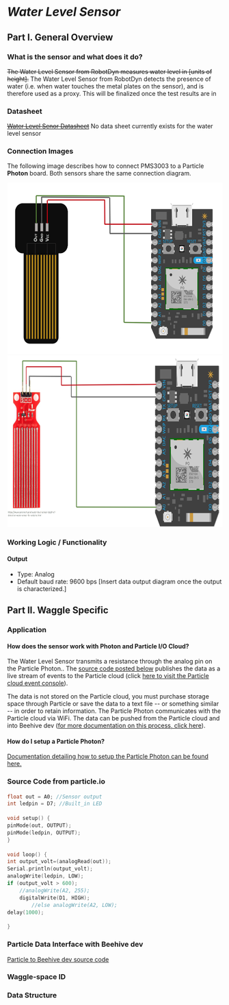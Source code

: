 # *Water Level Sensor*
## Part I. General Overview
### What is the sensor and what does it do?

~~The Water Level Sensor from RobotDyn measures water level in [units of height].~~ The Water Level Sensor from RobotDyn detects the presence of water (i.e. when water touches the metal plates on the sensor), and is therefore used as a proxy.
This will be finalized once the test results are in

### Datasheet
~~[Water Level Senor Datasheet](https://github.com/JordanFleming/sensor_documentation/blob/master/datasheets/PMS3003_Datasheet.pdf)~~
No data sheet currently exists for the water level sensor
### Connection Images
The following image describes how to connect PMS3003 to a Particle **Photon** board. Both sensors share the same connection diagram.


<img src="https://github.com/JordanFleming/sensor_documentation/blob/master/Water_Level_Sensor/images/WaterLevelSensor_B_Connection%20Diagram.png?raw=true" width="650" height="400">

<img src="https://github.com/JordanFleming/sensor_documentation/blob/master/Water_Level_Sensor/images/WaterLevelSensor_R_ConnectionDiagram.png?raw=true" width="650" height="400">

### Working Logic / Functionality
#### Output
* Type: Analog
* Default baud rate: 9600 bps
  [Insert data output diagram once the output is characterized.]

## Part II. Waggle Specific
### Application
#### How does the sensor work with Photon and Particle I/O Cloud?
The Water Level Sensor transmits a resistance through the analog pin on the Particle Photon.. The [source code posted below](#particle) publishes the data as a live stream of events to the Particle cloud (click [here to visit the Particle cloud event console](https://console.particle.io/events)). 

The data is not stored on the Particle cloud, you must purchase storage space through Particle or save the data to a text file -- or something similar -- in order to retain information. The Particle Photon communicates with the Particle cloud via WiFi. The data can be pushed from the Particle cloud and into Beehive dev ([for more documentation on this process, click here](#beehive)). 

#### How do I setup a Particle Photon?
[Documentation detailing how to setup the Particle Photon can be found here.](https://github.com/charihara/Experimental_Sensors/blob/master/Photon_Instructions.md)

### Source Code from particle.io <a name="particle"></a>
```C   
float out = A0; //Sensor output
int ledpin = D7; //Built_in LED

void setup() {
pinMode(out, OUTPUT);
pinMode(ledpin, OUTPUT);
}

void loop() {
int output_volt=(analogRead(out));
Serial.println(output_volt);
analogWrite(ledpin, LOW);
if (output_volt > 600);
    //analogWrite(A2, 255);
    digitalWrite(D1, HIGH);
        //else analogWrite(A2, LOW);
delay(1000);

}
```    
    
### Particle Data Interface with Beehive dev <a name="beehive"></a>

[Particle to Beehive dev source code](https://github.com/JordanFleming/sensor_documentation/blob/master/Particle_to_Beehive_plugin)
### Waggle-space ID
### Data Structure
